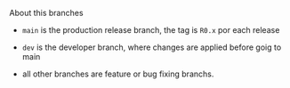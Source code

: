 About this branches

- `main` is the production release branch, the tag is `R0.x` por each release

- `dev` is the developer branch, where changes are applied before goig to main

- all other branches are feature or bug fixing branchs.
